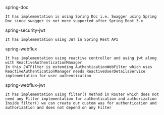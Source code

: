 spring-doc

    It has implementation is using Spring Doc i.e. Swagger using Spring Doc since swagger is not more supported after Spring Boot 3.x

spring-security-jwt 
    
    It has implementation using JWT in Spring Rest API

spring-webflux 

    It has implementation using reactive controller and using jwt along with ReactiveAuthenticationManager
    In this JWTFilter is extending AuthenticationWebFilter which uses ReactiveAuthenticationManager needs ReactiveUserDetailsService implementation for user authentication

spring-webflux-jwt 
    
    It has implementation using filter() method in Router which does not need any Filter implementation for authentication and authorization
    Inside filter() we can create our custom was for authentication and authorization and does not depend on any Filter